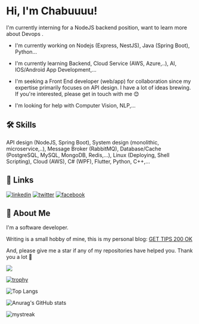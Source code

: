 
# Hi, I'm Chabuuuu! 

I'm currently interning for a NodeJS backend position, want to learn more about Devops .

- I'm currently working on Nodejs (Express, NestJS), Java (Spring Boot), Python...

- I'm currently learning Backend, Cloud Service (AWS, Azure,..), AI, IOS/Android App Development,...

- I'm seeking a Front End developer (web/app) for collaboration since my expertise primarily focuses on API design. I have a lot of ideas brewing. If you're interested, please get in touch with me 😊

- I'm looking for help with Computer Vision, NLP,... 


## 🛠 Skills
API design (NodeJS, Spring Boot), System design (monolithic, microservice,..), Message Broker (RabbitMQ), Database/Cache (PostgreSQL, MySQL, MongoDB, Redis,...), Linux (Deploying, Shell Scripting), Cloud (AWS), C# (WPF), Flutter, Python, C++,...


## 🔗 Links
[![linkedin](https://img.shields.io/badge/linkedin-0A66C2?style=for-the-badge&logo=linkedin&logoColor=white)](https://www.linkedin.com/in/thinhhaphu33/) [![twitter](https://img.shields.io/badge/twitter-1DA1F2?style=for-the-badge&logo=twitter&logoColor=white)](https://twitter.com/ChaBu1182432 ) [![facebook](https://img.shields.io/badge/Facebook-1877F2?style=for-the-badge&logo=facebook&logoColor=white)](https://www.facebook.com/bu.chan0310)


## 🚀 About Me
I'm a software developer.

Writing is a small hobby of mine, this is my personal blog: [GET TIPS 200 OK](https://gettips200ok.netlify.app/)

And, please give me a star if any of my repositories have helped you. Thank you a lot 🥰

![](https://komarev.com/ghpvc/?username=chabuuuu)

[![trophy](https://github-profile-trophy.vercel.app/?username=chabuuuu&theme=onedark&row=2&column=3)](https://github.com/ryo-ma/github-profile-trophy)

![Top Langs](https://github-readme-stats.vercel.app/api/top-langs/?username=chabuuuu&layout=compact&theme=onedark&exclude_repo=auto_checkonline_messenger---publish,Tool-dkhp-2023,UIT_TCCT)

![Anurag's GitHub stats](https://github-readme-stats-bqhz.vercel.app/api?username=chabuuuu&show_icons=true&hide_border=true&theme=onedark&count_private=true)   

<img src="https://github-readme-streak-stats.herokuapp.com/?user=chabuuuu&theme=onedark" alt="mystreak"/>

